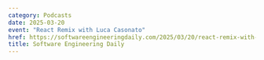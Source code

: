 ```yaml
---
category: Podcasts
date: 2025-03-20
event: "React Remix with Luca Casonato"
href: https://softwareengineeringdaily.com/2025/03/20/react-remix-with-ryan-florence
title: Software Engineering Daily
---
```

